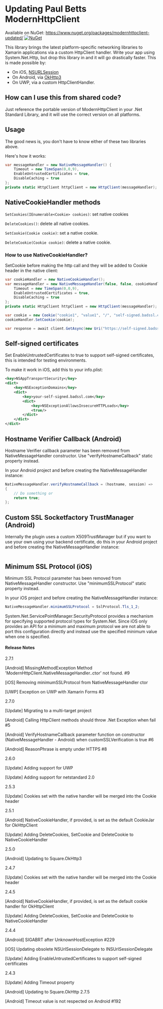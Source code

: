 Updating Paul Betts ModernHttpClient
================

Available on NuGet: https://www.nuget.org/packages/modernhttpclient-updated/ [![NuGet](https://img.shields.io/nuget/v/modernhttpclient-updated.svg?label=NuGet)](https://www.nuget.org/packages/modernhttpclient-updated/)

This library brings the latest platform-specific networking libraries to
Xamarin applications via a custom HttpClient handler. Write your app using
System.Net.Http, but drop this library in and it will go drastically faster.
This is made possible by:

* On iOS, [NSURLSession](https://developer.apple.com/library/ios/documentation/Foundation/Reference/NSURLSession_class/Introduction/Introduction.html)
* On Android, via [OkHttp3](http://square.github.io/okhttp/)
* On UWP, via a custom HttpClientHandler.

## How can I use this from shared code?

Just reference the portable version of ModernHttpClient in your .Net Standard Library, and it will use the correct version on all platforms.

## Usage

The good news is, you don't have to know either of these two libraries above.

Here's how it works:

```cs
var messageHandler = new NativeMessageHandler() {
    Timeout = new TimeSpan(0,0,9),
    EnableUntrustedCertificates = true,
    DisableCaching = true
};
private static HttpClient httpClient = new HttpClient(messageHandler);
```

## NativeCookieHandler methods

```SetCookies(IEnumerable<Cookie> cookies)```: set native cookies

```DeleteCookies()```: delete all native cookies.

```SetCookie(Cookie cookie)```: set a native cookie.

```DeleteCookie(Cookie cookie)```: delete a native cookie.

### How to use NativeCookieHandler?

SetCookie before making the http call and they will be added to Cookie header in the native client:

```cs
var cookieHandler = new NativeCookieHandler();
var messageHandler = new NativeMessageHandler(false, false, cookieHandler) {
    Timeout = new TimeSpan(0,0,9),
    EnableUntrustedCertificates = true,
    DisableCaching = true
};
private static HttpClient httpClient = new HttpClient(messageHandler);

var cookie = new Cookie("cookie1", "value1", "/", "self-signed.badssl.com");
cookieHandler.SetCookie(cookie);

var response = await client.GetAsync(new Uri("https://self-signed.badssl.com"));
```

## Self-signed certificates

Set EnableUntrustedCertificates to true to support self-signed certificates, this is intended for testing environments.

To make it work in iOS, add this to your info.plist:

```xml
<key>NSAppTransportSecurity</key>
<dict>
    <key>NSExceptionDomains</key>
    <dict>
        <key>your-self-signed.badssl.com</key>
        <dict>
            <key>NSExceptionAllowsInsecureHTTPLoads</key>
            <true/>
        </dict>
    </dict>
</dict>
```

## Hostname Verifier Callback (Android)

Hostname Verifier callback parameter has been removed from NativeMessageHandler constructor. Use "verifyHostnameCallback" static property instead.

In your Android project and before creating the NativeMessageHandler instance:

```cs
NativeMessageHandler.verifyHostnameCallback = (hostname, session) =>
{
    // Do something or
    return true;
};
```

## Custom SSL Socketfactory TrustManager (Android)

Internally the plugin uses a custom X509TrustManager but if you want to use your own using your backend certificate, do this in your Android project and before creating the NativeMessageHandler instance:

```

```

## Minimum SSL Protocol (iOS)

Minimum SSL Protocol parameter has been removed from NativeMessageHandler constructor. Use "minimumSSLProtocol" static property instead.

In your iOS project and before creating the NativeMessageHandler instance:

```cs
NativeMessageHandler.minimumSSLProtocol = SslProtocol.Tls_1_2;
```

System.Net.ServicePointManager.SecurityProtocol provides a mechanism for specifying supported protocol types for System.Net. Since iOS only provides an API for a minimum and maximum protocol we are not able to port this configuration directly and instead use the specified minimum value when one is specified.

#### Release Notes

2.7.1

[Android] MissingMethodException Method 'ModernHttpClient.NativeMessageHandler..ctor' not found. #9

[iOS] Removing minimumSSLProtocol from NativeMessageHandler ctor

[UWP] Exception on UWP with Xamarin Forms #3

2.7.0
      
[Update] Migrating to a multi-target project
      
[Android] Calling HttpClient methods should throw .Net Exception when fail #5
      
[Android] VerifyHostnameCallback parameter function on constructor (NativeMessageHandler - Android) when customSSLVerification is true #6
      
[Android] ReasonPhrase is empty under HTTPS #8

2.6.0

[Update] Adding support for UWP

[Update] Adding support for netstandard 2.0

2.5.3

[Update] Cookies set with the native handler will be merged into the Cookie header

2.5.1

[Android] NativeCookieHandler, if provided, is set as the default CookieJar for OkHttpClient

[Update] Adding DeleteCookies, SetCookie and DeleteCookie to NativeCookieHandler

2.5.0

[Android] Updating to Square.OkHttp3

2.4.7

[Update] Cookies set with the native handler will be merged into the Cookie header

2.4.5

[Android] NativeCookieHandler, if provided, is set as the default cookie handler for OkHttpClient

[Update] Adding DeleteCookies, SetCookie and DeleteCookie to NativeCookieHandler

2.4.4

[Android] SIGABRT after UnknownHostException #229

[iOS] Updating obsolete NSUrlSessionDelegate to INSUrlSessionDelegate

[Update] Adding EnableUntrustedCertificates to support self-signed certificates

2.4.3

[Update] Adding Timeout property

[Android] Updating to Square.OkHttp 2.7.5

[Android] Timeout value is not respected on Android #192
